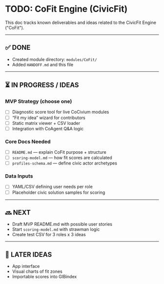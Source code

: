 # TODO: CoFit Engine (CivicFit)

This doc tracks known deliverables and ideas related to the CivicFit Engine ("CoFit").

---
## ✅ DONE
- Created module directory: `modules/CoFit/`
- Added `HANDOFF.md` and this file

---
## ⏳ IN PROGRESS / IDEAS

### MVP Strategy (choose one)
- [ ] Diagnostic score tool for live CoCivium modules
- [ ] “Fit my idea” wizard for contributors
- [ ] Static matrix viewer + CSV loader
- [ ] Integration with CoAgent Q&A logic

### Core Docs Needed
- [ ] `README.md` — explain CoFit purpose + structure
- [ ] `scoring-model.md` — how fit scores are calculated
- [ ] `profiles-schema.md` — define civic actor archetypes

### Data Inputs
- [ ] YAML/CSV defining user needs per role
- [ ] Placeholder civic solution samples for scoring

---
## 🔜 NEXT
- Draft MVP README.md with possible user stories
- Start `scoring-model.md` with strawman logic
- Create test CSV for 3 roles x 3 ideas

---
## 🧠 LATER IDEAS
- App interface
- Visual charts of fit zones
- Importable scores into GIBindex
